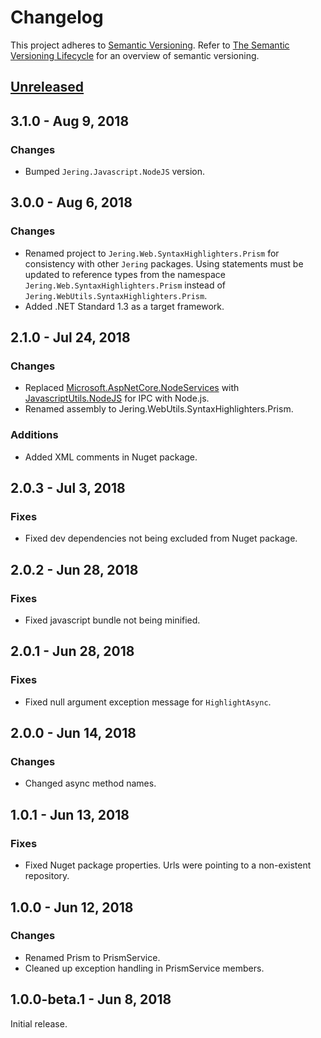 # Changelog
This project adheres to [Semantic Versioning](http://semver.org/spec/v2.0.0.html). Refer to 
[The Semantic Versioning Lifecycle](https://www.jeremytcd.com/articles/the-semantic-versioning-lifecycle)
for an overview of semantic versioning.

## [Unreleased](https://github.com/JeremyTCD/Web.SyntaxHighlighters.Prism/compare/3.1.0...HEAD)

## 3.1.0 - Aug 9, 2018
### Changes
- Bumped `Jering.Javascript.NodeJS` version.

## 3.0.0 - Aug 6, 2018
### Changes
- Renamed project to `Jering.Web.SyntaxHighlighters.Prism` for consistency with other `Jering` packages. Using statements must be updated to reference types from the
namespace `Jering.Web.SyntaxHighlighters.Prism` instead of `Jering.WebUtils.SyntaxHighlighters.Prism`.
- Added .NET Standard 1.3 as a target framework.

## 2.1.0 - Jul 24, 2018
### Changes
- Replaced [Microsoft.AspNetCore.NodeServices](https://github.com/aspnet/JavaScriptServices/tree/master/src/Microsoft.AspNetCore.NodeServices) with 
  [JavascriptUtils.NodeJS](https://github.com/JeremyTCD/JavascriptUtils.NodeJS) for IPC with Node.js.
- Renamed assembly to Jering.WebUtils.SyntaxHighlighters.Prism.
### Additions
- Added XML comments in Nuget package.


## 2.0.3 - Jul 3, 2018
### Fixes
- Fixed dev dependencies not being excluded from Nuget package.

## 2.0.2 - Jun 28, 2018
### Fixes
- Fixed javascript bundle not being minified.

## 2.0.1 - Jun 28, 2018
### Fixes
- Fixed null argument exception message for `HighlightAsync`.

## 2.0.0 - Jun 14, 2018
### Changes
- Changed async method names.

## 1.0.1 - Jun 13, 2018
### Fixes
- Fixed Nuget package properties. Urls were pointing to a non-existent repository.

## 1.0.0 - Jun 12, 2018
### Changes
- Renamed Prism to PrismService.
- Cleaned up exception handling in PrismService members.

## 1.0.0-beta.1 - Jun 8, 2018
Initial release.